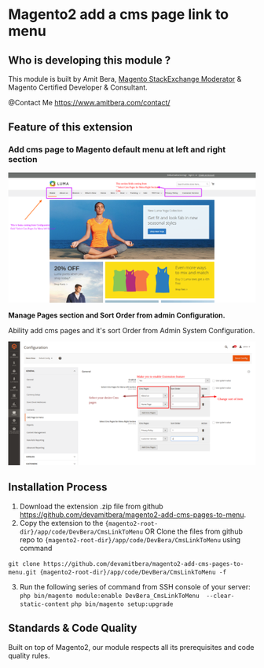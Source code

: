 Magento2 add a cms page link to menu
========================



## Who is developing this module ? 


This module is built by Amit Bera, [Magento StackExchange Moderator](https://magento.stackexchange.com/users/4564/amit-bera?tab=profile) & Magento Certified Developer & Consultant.

@Contact Me https://www.amitbera.com/contact/

## Feature of this extension



### Add cms page to Magento default menu at left and right section


![Menu](docs/static/frontend-enabled.png)

**Manage Pages section and Sort Order from admin Configuration.**

Ability add cms pages and it's sort Order from Admin System Configuration.

![Admin Setting](docs/static/enable%20Setting.png)


## Installation Process

1. Download the extension .zip file from github https://github.com/devamitbera/magento2-add-cms-pages-to-menu.
2. Copy the extension  to the `{magento2-root-dir}/app/code/DevBera/CmsLinkToMenu` OR Clone the files from github repo   to `{magento2-root-dir}/app/code/DevBera/CmsLinkToMenu` using command 

`git clone https://github.com/devamitbera/magento2-add-cms-pages-to-menu.git {magento2-root-dir}/app/code/DevBera/CmsLinkToMenu -f`

3. Run the following series of command from SSH console of your server:
`php bin/magento module:enable DevBera_CmsLinkToMenu  --clear-static-content`
`php bin/magento setup:upgrade`


## Standards & Code Quality

Built on top of Magento2, our module respects all its prerequisites and code quality rules.


